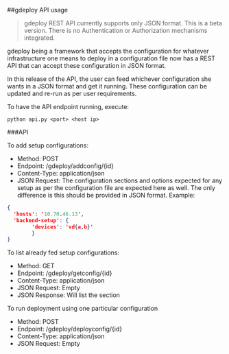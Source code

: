 ##gdeploy API usage

> gdeploy REST API currently supports only JSON format.
> This is a beta version. There is no Authentication or Authorization
> mechanisms integrated.


gdeploy being a framework that accepts the configuration for whatever
infrastructure one means to deploy in a configuration file now has a
REST API that can accept these configuration in JSON format.

In this release of the API, the user can feed whichever configuration
she wants in a JSON format and get it running. These configuration can
be updated and re-run as per user requirements.

To have the API endpoint running, execute:

`python api.py <port> <host ip>`

###API

To add setup configurations:

* Method: POST
* Endpoint: /gdeploy/addconfig/{id}
* Content-Type: application/json
* JSON Request:  The configuration sections and options expected for any
  setup as per the configuration file are expected here as well. The
  only difference is this should be provided in JSON format.
Example:
```json
{
  'hosts': '10.70.46.13',
  'backend-setup': {
        'devices': 'vd{a,b}'
        }
}
```

To list already fed setup configurations:

* Method: GET
* Endpoint: /gdeploy/getconfig/{id}
* Content-Type: application/json
* JSON Request: Empty
* JSON Response: Will list the section


To run deployment using one particular configuration

* Method: POST
* Endpoint: /gdeploy/deployconfig/{id}
* Content-Type: application/json
* JSON Request: Empty
